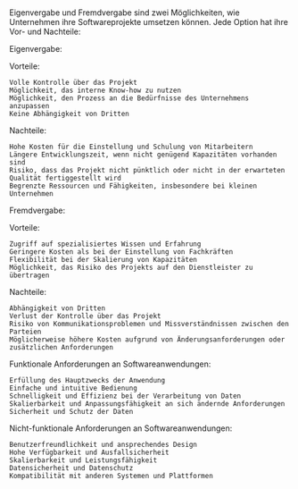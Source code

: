 #

Eigenvergabe und Fremdvergabe sind zwei Möglichkeiten, wie Unternehmen ihre Softwareprojekte umsetzen können. Jede Option hat ihre Vor- und Nachteile:

Eigenvergabe:

Vorteile:

    Volle Kontrolle über das Projekt
    Möglichkeit, das interne Know-how zu nutzen
    Möglichkeit, den Prozess an die Bedürfnisse des Unternehmens anzupassen
    Keine Abhängigkeit von Dritten

Nachteile:

    Hohe Kosten für die Einstellung und Schulung von Mitarbeitern
    Längere Entwicklungszeit, wenn nicht genügend Kapazitäten vorhanden sind
    Risiko, dass das Projekt nicht pünktlich oder nicht in der erwarteten Qualität fertiggestellt wird
    Begrenzte Ressourcen und Fähigkeiten, insbesondere bei kleinen Unternehmen

Fremdvergabe:

Vorteile:

    Zugriff auf spezialisiertes Wissen und Erfahrung
    Geringere Kosten als bei der Einstellung von Fachkräften
    Flexibilität bei der Skalierung von Kapazitäten
    Möglichkeit, das Risiko des Projekts auf den Dienstleister zu übertragen

Nachteile:

    Abhängigkeit von Dritten
    Verlust der Kontrolle über das Projekt
    Risiko von Kommunikationsproblemen und Missverständnissen zwischen den Parteien
    Möglicherweise höhere Kosten aufgrund von Änderungsanforderungen oder zusätzlichen Anforderungen

Funktionale Anforderungen an Softwareanwendungen:

    Erfüllung des Hauptzwecks der Anwendung
    Einfache und intuitive Bedienung
    Schnelligkeit und Effizienz bei der Verarbeitung von Daten
    Skalierbarkeit und Anpassungsfähigkeit an sich ändernde Anforderungen
    Sicherheit und Schutz der Daten

Nicht-funktionale Anforderungen an Softwareanwendungen:

    Benutzerfreundlichkeit und ansprechendes Design
    Hohe Verfügbarkeit und Ausfallsicherheit
    Skalierbarkeit und Leistungsfähigkeit
    Datensicherheit und Datenschutz
    Kompatibilität mit anderen Systemen und Plattformen
